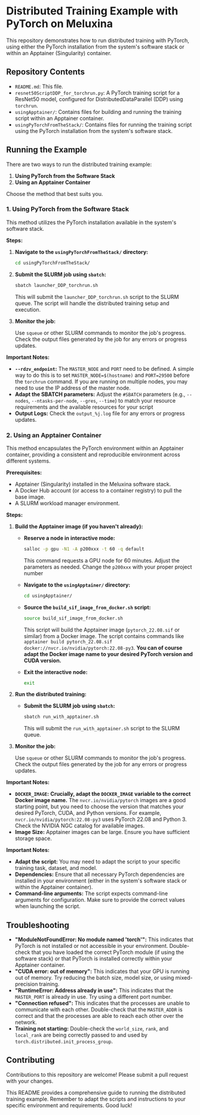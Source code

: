 # Distributed Training Example with PyTorch on Meluxina

This repository demonstrates how to run distributed training with PyTorch, using either the PyTorch installation from the system's software stack or within an Apptainer (Singularity) container.

## Repository Contents

*   `README.md`: This file.
*   `resnet50ScriptDDP_for_torchrun.py`: A PyTorch training script for a ResNet50 model, configured for DistributedDataParallel (DDP) using `torchrun`.
*   `usingApptainer/`: Contains files for building and running the training script within an Apptainer container.
*   `usingPyTorchFromTheStack/`: Contains files for running the training script using the PyTorch installation from the system's software stack.

## Running the Example

There are two ways to run the distributed training example:

1.  **Using PyTorch from the Software Stack**
2.  **Using an Apptainer Container**

Choose the method that best suits you.

### 1. Using PyTorch from the Software Stack

This method utilizes the PyTorch installation available in the system's software stack. 

**Steps:**

1.  **Navigate to the `usingPyTorchFromTheStack/` directory:**

    ```bash
    cd usingPyTorchFromTheStack/
    ```

2.  **Submit the SLURM job using `sbatch`:**

    ```bash
    sbatch launcher_DDP_torchrun.sh
    ```

    This will submit the `launcher_DDP_torchrun.sh` script to the SLURM queue.  The script will handle the distributed training setup and execution.

3.  **Monitor the job:**

    Use `squeue` or other SLURM commands to monitor the job's progress.  Check the output files generated by the job for any errors or progress updates.


**Important Notes:**
*   **`--rdzv_endpoint`:** The `MASTER_NODE` and `PORT` need to be defined.  A simple way to do this is to set `MASTER_NODE=$(hostname)` and `PORT=29500` before the `torchrun` command.  If you are running on multiple nodes, you may need to use the IP address of the master node.
*   **Adapt the SBATCH parameters:** Adjust the `#SBATCH` parameters (e.g., `--nodes`, `--ntasks-per-node`, `--gres`, `--time`) to match your resource requirements and the available resources for your script 
*   **Output Logs:**  Check the `output_%j.log` file for any errors or progress updates.

### 2. Using an Apptainer Container

This method encapsulates the PyTorch environment within an Apptainer container, providing a consistent and reproducible environment across different systems.

**Prerequisites:**

*   Apptainer (Singularity) installed in the Meluxina software stack.
*   A Docker Hub account (or access to a container registry) to pull the base image.
*   A SLURM workload manager environment.

**Steps:**

1.  **Build the Apptainer image (if you haven't already):**

    *   **Reserve a node in interactive mode:**

        ```bash
        salloc -p gpu -N1 -A p200xxx -t 60 -q default
        ```

        This command requests a GPU node for 60 minutes.  Adjust the parameters as needed. Change the `p200xxx` with your proper project number 

    *   **Navigate to the `usingApptainer/` directory:**

        ```bash
        cd usingApptainer/
        ```

    *   **Source the `build_sif_image_from_docker.sh` script:**

        ```bash
        source build_sif_image_from_docker.sh
        ```

        This script will build the Apptainer image (`pytorch_22.08.sif` or similar) from a Docker image.  The script contains commands like `apptainer build pytorch_22.08.sif docker://nvcr.io/nvidia/pytorch:22.08-py3`.  **You can of course adapt the Docker image name to your desired PyTorch version and CUDA version.**

    *   **Exit the interactive node:**

        ```bash
        exit
        ```

2.  **Run the distributed training:**

    *   **Submit the SLURM job using `sbatch`:**

        ```bash
        sbatch run_with_apptainer.sh
        ```

        This will submit the `run_with_apptainer.sh` script to the SLURM queue.

3.  **Monitor the job:**

    Use `squeue` or other SLURM commands to monitor the job's progress.  Check the output files generated by the job for any errors or progress updates.

**Important Notes:**

*   **`DOCKER_IMAGE`:**  **Crucially, adapt the `DOCKER_IMAGE` variable to the correct Docker image name.**  The `nvcr.io/nvidia/pytorch` images are a good starting point, but you need to choose the version that matches your desired PyTorch, CUDA, and Python versions.  For example, `nvcr.io/nvidia/pytorch:22.08-py3` uses PyTorch 22.08 and Python 3.  Check the NVIDIA NGC catalog for available images.
*   **Image Size:** Apptainer images can be large. Ensure you have sufficient storage space.


**Important Notes:**

*   **Adapt the script:** You may need to adapt the script to your specific training task, dataset, and model.
*   **Dependencies:** Ensure that all necessary PyTorch dependencies are installed in your environment (either in the system's software stack or within the Apptainer container).
*   **Command-line arguments:** The script expects command-line arguments for configuration.  Make sure to provide the correct values when launching the script.

## Troubleshooting

*   **"ModuleNotFoundError: No module named 'torch'":**  This indicates that PyTorch is not installed or not accessible in your environment.  Double-check that you have loaded the correct PyTorch module (if using the software stack) or that PyTorch is installed correctly within your Apptainer container.
*   **"CUDA error: out of memory":**  This indicates that your GPU is running out of memory.  Try reducing the batch size, model size, or using mixed-precision training.
*   **"RuntimeError: Address already in use":**  This indicates that the `MASTER_PORT` is already in use.  Try using a different port number.
*   **"Connection refused":** This indicates that the processes are unable to communicate with each other.  Double-check that the `MASTER_ADDR` is correct and that the processes are able to reach each other over the network.
*   **Training not starting:** Double-check the `world_size`, `rank`, and `local_rank` are being correctly passed to and used by `torch.distributed.init_process_group`.

## Contributing

Contributions to this repository are welcome!  Please submit a pull request with your changes.

This README provides a comprehensive guide to running the distributed training example. Remember to adapt the scripts and instructions to your specific environment and requirements. Good luck!
